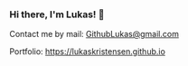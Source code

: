 ### Hi there, I'm Lukas! 👋

Contact me by mail: [GithubLukas@gmail.com](mailto:githublukas@gmail.com)

Portfolio: https://lukaskristensen.github.io
